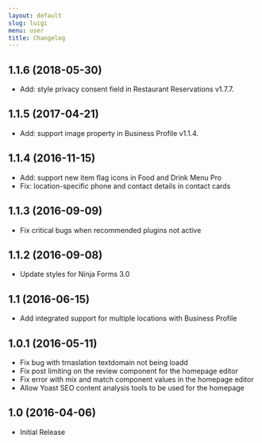 ```yaml
---
layout: default
slug: luigi
menu: user
title: Changelog
---
```


## 1.1.6 (2018-05-30)
* Add: style privacy consent field in Restaurant Reservations v1.7.7.

## 1.1.5 (2017-04-21)
* Add: support image property in Business Profile v1.1.4.

## 1.1.4 (2016-11-15)
* Add: support new item flag icons in Food and Drink Menu Pro
* Fix: location-specific phone and contact details in contact cards

## 1.1.3 (2016-09-09)
* Fix critical bugs when recommended plugins not active

## 1.1.2 (2016-09-08)
* Update styles for Ninja Forms 3.0

## 1.1 (2016-06-15)
* Add integrated support for multiple locations with Business Profile

## 1.0.1 (2016-05-11)
* Fix bug with trnaslation textdomain not being loadd
* Fix post limiting on the review component for the homepage editor
* Fix error with mix and match component values in the homepage editor
* Allow Yoast SEO content analysis tools to be used for the homepage

## 1.0 (2016-04-06)
* Initial Release
